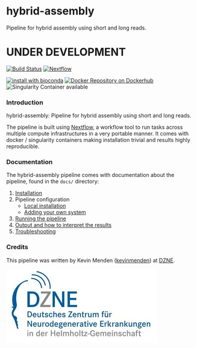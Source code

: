 # hybrid-assembly
Pipeline for hybrid assembly using short and long reads.

# UNDER DEVELOPMENT

[![Build Status](https://travis-ci.org/kevinmenden/hybrid-assembly.svg?branch=master)](https://travis-ci.org/kevinmenden/hybrid-assembly)
[![Nextflow](https://img.shields.io/badge/nextflow-%E2%89%A50.27.0-brightgreen.svg)](https://www.nextflow.io/)

[![install with bioconda](https://img.shields.io/badge/install%20with-bioconda-brightgreen.svg)](http://bioconda.github.io/)
[![Docker Repository on Dockerhub](https://img.shields.io/badge/docker-available-green.svg "Docker Repository on Dockerhub")](https://hub.docker.com/r/kevinmenden/hybrid-assembly/)
![Singularity Container available](
https://img.shields.io/badge/singularity-available-7E4C74.svg)

### Introduction
hybrid-assembly: Pipeline for hybrid assembly using short and long reads.

The pipeline is built using [Nextflow](https://www.nextflow.io), a workflow tool to run tasks across multiple compute infrastructures in a very portable manner. It comes with docker / singularity containers making installation trivial and results highly reproducible.


### Documentation
The hybrid-assembly pipeline comes with documentation about the pipeline, found in the `docs/` directory:

1. [Installation](docs/installation.md)
2. Pipeline configuration
    * [Local installation](docs/configuration/local.md)
    * [Adding your own system](docs/configuration/adding_your_own.md)
3. [Running the pipeline](docs/usage.md)
4. [Output and how to interpret the results](docs/output.md)
5. [Troubleshooting](docs/troubleshooting.md)

### Credits
This pipeline was written by Kevin Menden ([kevinmenden](https://github.com/kevinmenden)) at [DZNE](http://www.dzne.de).

[![DZNE](assets/dzne-logo.jpeg)](http://www.dzne.de)